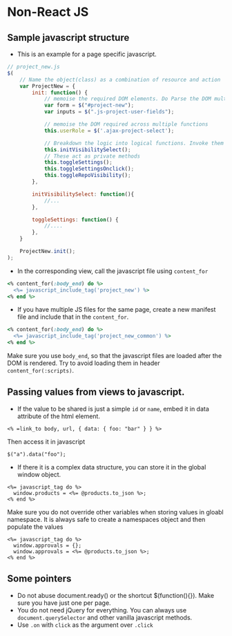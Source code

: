 # Non-React JS


## Sample javascript structure

- This is an example for a page specific javascript.

``` javascript
// project_new.js
$(
    // Name the object(class) as a combination of resource and action
    var ProjectNew = {
        init: function() {
            // memoise the required DOM elements. Do Parse the DOM multiple times 
            var form = $("#project-new");
            var inputs = $(".js-project-user-fields");

            // memoise the DOM required across multiple functions
            this.userRole = $('.ajax-project-select');

            // Breakdown the logic into logical functions. Invoke them as required.
            this.initVisibilitySelect();
            // These act as private methods
            this.toggleSettings();
            this.toggleSettingsOnclick();
            this.toggleRepoVisibility();
        },

        initVisibilitySelect: function(){
            //...
        },

        toggleSettings: function() {
            //....
        },
    }

    ProjectNew.init();
);
```

- In the corresponding view, call the javascript file using `content_for`

``` ruby
<% content_for(:body_end) do %>
  <%= javascript_include_tag('project_new') %>
<% end %>
```

- If you have multiple JS files for the same page, create a new manifest file and include that in the `content_for`.

``` ruby
<% content_for(:body_end) do %>
  <%= javascript_include_tag('project_new_common') %>
<% end %>
```

Make sure you use `body_end`, so that the javascript files are loaded after the DOM is rendered. Try to avoid loading them in header `content_for(:scripts)`.

## Passing values from views to javascript.

- If the value to be shared is just a simple `id` or `name`, embed it in data attribute of the html element.

```
<% =link_to body, url, { data: { foo: "bar" } } %>
```

Then access it in javascript

```
$("a").data("foo");
```

- If there it is a complex data structure, you can store it in the global window object.

```
<%= javascript_tag do %>
  window.products = <%= @products.to_json %>;
<% end %>
```

Make sure you do not override other variables when storing values in gloabl namespace.
It is always safe to create a namespaces object and then populate the values

```
<%= javascript_tag do %>
  window.approvals = {};
  window.approvals = <%= @products.to_json %>;
<% end %>
```

## Some pointers
- Do not abuse document.ready() or the shortcut $(function(){}). Make sure you have just one per page.
- You do not need jQuery for everything. You can always use `document.querySelector` and other vanilla javascript methods.
- Use `.on` with `click` as the argument over `.click`



 